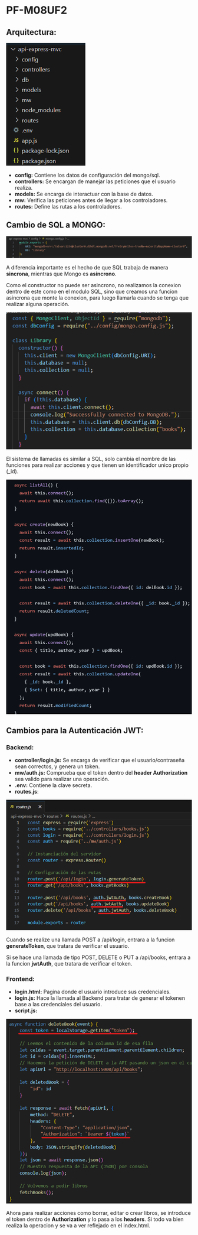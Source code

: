 # PF-M08UF2

## Arquitectura:

![Estructura](images/arquitectura.png)

- **config:** Contiene los datos de configuración del mongo/sql.
- **controllers:** Se encargan de manejar las peticiones que el usuario realiza.
- **models:** Se encarga de interactuar con la base de datos.
- **mw:** Verifica las peticiones antes de llegar a los controladores.
- **routes:** Define las rutas a los controladores.

## Cambio de SQL a MONGO:

![Configuracion Mongo](images/configMongo.png)

A diferencia importante es el hecho de que SQL trabaja de manera **sincrona**, mientras que Mongo es **asincrono**.

Como el constructor no puede ser asincrono, no realizamos la conexion dentro de este como en el modulo SQL, sino que
creamos una funcion asincrona que monte la conexion, para luego llamarla cuando se tenga que realizar alguna operación.

![Configuracion Mongo](images/constructor.png)

El sistema de llamadas es similar a SQL, solo cambia el nombre de las funciones para realizar acciones y que tienen un
identificador unico propio (_id).

![Operaciones Mongo](images/acciones.png)

## Cambios para la Autenticación JWT:
### Backend:
- **controller/login.js:** Se encarga de verificar que el usuario/contraseña sean correctos, y genera un token.
- **mw/auth.js:** Comprueba que el token dentro del **header Authorization** sea valido para realizar una operación.
- **.env:** Contiene la clave secreta.
- **routes.js**:
  
![Cambios routes](images/routes.png)

Cuando se realize una llamada POST a /api/login, entrara a la funcion **generateToken**, que tratara de verificar el usuario.

Si se hace una llamada de tipo POST, DELETE o PUT a /api/books, entrara a la funcion **jwtAuth**, que tratara de verificar el token.

### Frontend:
- **login.html:** Pagina donde el usuario introduce sus credenciales.
- **login.js:** Hace la llamada al Backend para tratar de generar el tokenen base a las credenciales del usuario.
- **script.js:**

![Cambios script](images/authorization.png)

Ahora para realizar acciones como borrar, editar o crear libros, se introduce el token dentro de **Authorization** y lo pasa a los **headers**.
Si todo va bien realiza la operacion y se va a ver reflejado en el index.html.


